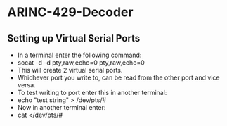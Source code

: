 # ARINC-429-Decoder

## Setting up Virtual Serial Ports
- In a terminal enter the following command: 
- socat -d -d pty,raw,echo=0 pty,raw,echo=0
- This will create 2 virtual serial ports. 
- Whichever port you write to, can be read from the other port and vice versa.
- To test writing to port enter this in another terminal:
- echo "test string" > /dev/pts/#
- Now in another terminal enter:
- cat </dev/pts/#